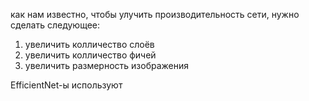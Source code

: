 как нам известно, чтобы улучить производительность сети, нужно сделать следующее:
1) увеличить колличество слоёв
2) увеличить колличество фичей
3) увеличить размерность изображения

EfficientNet-ы используют 